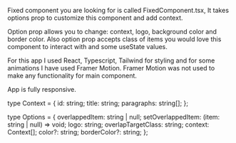 Fixed component you are looking for is called FixedComponent.tsx, It takes options prop to customize this component and add context.

Option prop allows you to change: context, logo, background color and border color. Also option prop accepts class of items you would love this component to interact with and some useState values.

For this app I used React, Typescript, Tailwind for styling and for some animations I have used Framer Motion. Framer Motion was not used to make any functionality for main component.

App is fully responsive.

type Context = {
id: string;
title: string;
paragraphs: string[];
};

type Options = {
overlappedItem: string | null;
setOverlappedItem: (item: string | null) => void;
logo: string;
overlapTargetClass: string;
context: Context[];
color?: string;
borderColor?: string;
};
